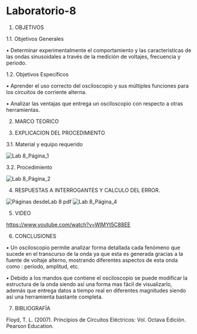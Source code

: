 # Laboratorio-8

1.	OBJETIVOS 

1.1.	Objetivos Generales 

•	Determinar experimentalmente el comportamiento y las características de las ondas sinusoidales a través de la medición de voltajes, frecuencia y periodo.  

1.2.	Objetivos Específicos 

•	Aprender el uso correcto del osciloscopio y sus múltiples funciones para los circuitos de corriente alterna. 

• Analizar las ventajas que entrega un osciloscopio con respecto a otras herramientas.

2.	MARCO TEORICO 

3.	EXPLICACION DEL PROCEDIMIENTO

3.1.	Material y equipo requerido 

![Lab 8_Página_1](https://user-images.githubusercontent.com/93209004/153963764-be1798e1-694a-4930-b921-971e8a442852.jpg)

3.2.	Procedimiento

![Lab 8_Página_2](https://user-images.githubusercontent.com/93209004/153963798-2b1af301-3b38-4997-982c-b59a76ed9278.jpg)

4.	RESPUESTAS A INTERROGANTES Y CALCULO DEL ERROR.

![Páginas desdeLab 8 pdf](https://user-images.githubusercontent.com/93209004/153964151-cffb6616-3bee-49e3-a0ae-a8f123250add.jpg)
![Lab 8_Página_4](https://user-images.githubusercontent.com/93209004/153963831-602a87e6-fbd7-476e-b726-18d48fbd8e02.jpg)

5.	VIDEO

https://www.youtube.com/watch?v=WlMYt5C88EE

6.	CONCLUSIONES	

•	Un osciloscopio permite analizar forma detallada cada fenómeno que sucede en el transcurso de la onda ya que esta es generada gracias a la fuente de voltaje alterno, mostrando diferentes aspectos de esta onda como : periodo, amplitud, etc.

• Debido a los mandos que contiene el osciloscopio se puede modificar la estructura de la onda siendo así una forma mas fácil de visualizarlo, además que entrega datos a tiempo real en diferentes magnitudes siendo así una herramienta bastante completa.

7. BIBLIOGRAFÍA 

Floyd, T. L. (2007). Principios de Circuitos Eléctricos: Vol. Octava Edición. Pearson Education.
